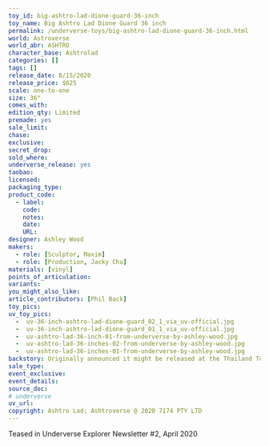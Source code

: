 ```yaml
---
toy_id: big-ashtro-lad-dione-guard-36-inch
toy_name: Big Ashtro Lad Dione Guard 36 inch
permalink: /underverse-toys/big-ashtro-lad-dione-guard-36-inch.html
world: Astroverse
world_abr: ASHTRO
character_base: Ashtrolad
categories: []
tags: []
release_date: 8/15/2020
release_price: $625
scale: one-to-one
size: 36"
comes_with: 
edition_qty: Limited
premade: yes
sale_limit: 
chase: 
exclusive: 
secret_drop:
sold_where: 
underverse_release: yes
taobao: 
licensed:
packaging_type:
product_code: 
  - label: 
    code: 
    notes: 
    date: 
    URL:
designer: Ashley Wood
makers:
  - role: [Sculptor, Maxim]
  - role: [Production, Jacky Chu]
materials: [vinyl]
points_of_articulation: 
variants: 
you_might_also_like:
article_contributors: [Phil Back]
toy_pics:
uv_toy_pics:
  -  uv-36-inch-ashtro-lad-dione-guard_02_1_via_uv-official.jpg
  -  uv-36-inch-ashtro-lad-dione-guard_01_1_via_uv-official.jpg
  -  uv-ashtro-lad-36-inch-01-from-underverse-by-ashley-wood.jpg
  -  uv-ashtro-lad-36-inches-02-from-underverse-by-ashley-wood.jpg
  -  uv-ashtro-lad-36-inches-01-from-underverse-by-ashley-wood.jpg
backstory: Originally announced it might be released at the Thailand Toy Festival 2020, before the event was canceled due to the COVID-19 pandemic. The package for Big Lad is 20kg according to UV on Instagram.
sale_type: 
event_exclusive: 
event_details:
source_doc:
# underverse
uv_url: 
copyright: Ashtro Lad; Ashtroverse @ 2020 7174 PTY LTD
---
```

Teased in Underverse Explorer Newsletter #2, April 2020